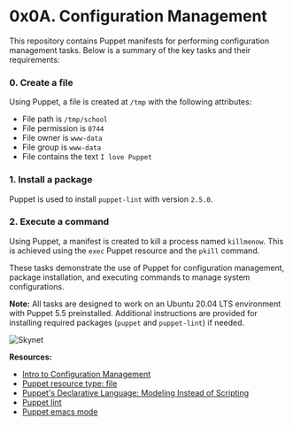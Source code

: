 # 0x0A. Configuration Management

This repository contains Puppet manifests for performing configuration management tasks. Below is a summary of the key tasks and their requirements:

### 0. Create a file

Using Puppet, a file is created at `/tmp` with the following attributes:

- File path is `/tmp/school`
- File permission is `0744`
- File owner is `www-data`
- File group is `www-data`
- File contains the text `I love Puppet`

### 1. Install a package

Puppet is used to install `puppet-lint` with version `2.5.0`.

### 2. Execute a command

Using Puppet, a manifest is created to kill a process named `killmenow`. This is achieved using the `exec` Puppet resource and the `pkill` command.

These tasks demonstrate the use of Puppet for configuration management, package installation, and executing commands to manage system configurations.

**Note:** All tasks are designed to work on an Ubuntu 20.04 LTS environment with Puppet 5.5 preinstalled. Additional instructions are provided for installing required packages (`puppet` and `puppet-lint`) if needed.

![Skynet](https://s3.amazonaws.com/alx-intranet.hbtn.io/uploads/medias/2019/6/6a0a8024f2b1c47a9d1e.png?X-Amz-Algorithm=AWS4-HMAC-SHA256&X-Amz-Credential=AKIARDDGGGOUSBVO6H7D%2F20220311%2Fus-east-1%2Fs3%2Faws4_request&X-Amz-Date=20220311T121959Z&X-Amz-Expires=86400&X-Amz-SignedHeaders=host&X-Amz-Signature=9ce50e87387c9b01da2af22461873db9083bc0b6e62ba9603674d6dd1abd3029)

**Resources:**

- [Intro to Configuration Management](https://alx-intranet.hbtn.io/rltoken/GL30hu-aRcKzPOvK8JO-Bg)
- [Puppet resource type: file](https://alx-intranet.hbtn.io/rltoken/DjSqEUZh5jSvzQbr8Hn_hA)
- [Puppet's Declarative Language: Modeling Instead of Scripting](https://alx-intranet.hbtn.io/rltoken/fZbIuIwhPZWQUQNTjsqu1A)
- [Puppet lint](https://alx-intranet.hbtn.io/rltoken/CRUMeEMdcX-UtbWsUM9xLQ)
- [Puppet emacs mode](https://alx-intranet.hbtn.io/rltoken/MzHXCntAkPzOqMnI6_rpWQ)
